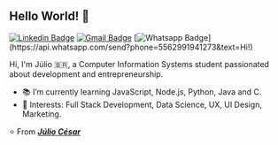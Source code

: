 ## Hello World! 👋
[![Linkedin Badge](https://img.shields.io/badge/-Linkedin-blue?style=flat-square&logo=Linkedin&logoColor=white&link=https://www.linkedin.com/in/kunalraghav/)](https://www.linkedin.com/in/juliocesarafs/)
[![Gmail Badge](https://img.shields.io/badge/-Gmail-c14438?style=flat-square&logo=Gmail&logoColor=white&link=mailto:contato.weltonf@gmail.com)](mailto:juliocesarafs2@gmail.com)
[![Whatsapp Badge](https://img.shields.io/badge/-Whatsapp-4CA143?style=flat-square&labelColor=4CA143&logo=whatsapp&logoColor=white&link=https://api.whatsapp.com/send?phone=5581984434580&text=Hi!)](https://api.whatsapp.com/send?phone=5562991941273&text=Hi!)

Hi, I'm Júlio 🇧🇷, a Computer Information Systems student passionated about development and entrepreneurship.

- :books: I’m currently learning JavaScript, Node.js, Python, Java and C.
- :pushpin: Interests: Full Stack Development, Data Science, UX, UI Design, Marketing.

⭐️ From [***Júlio César***](https://github.com/juliocesarfs)
